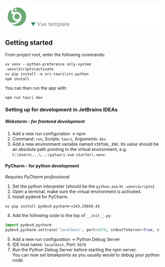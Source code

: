 ![src/assets/banner.png](src/assets/banner.png)

## Getting started

From project root, enter the following commands:

```Command prompt
uv venv --python-preference only-system
.venv\Scripts\activate
uv pip install -e src-tauri\src-python
npm install
```

You can then run the app with:

```Command prompt
npm run tauri dev
```

### Setting up for development in JetBrains IDEAs

##### Webstorm - for frontend development

1. Add a new run configuration -> npm
2. Command: `run`, Scripts: `tauri`, Arguments: `dev`
3. Add a new environment variable named `VIRTUAL_ENV`. Its value should be an absolute path pointing to the virtual
   environment, e.g. `C:\Users\...\...\pytauri-vue-starter\.venv`.

#### PyCharm - for python development

_Requires PyCharm professional_

1. Set the python interpreter (should be the `python.exe` in  `.venv\Scripts`).
2. Open a terminal, make sure the virtual environment is activated.
3. Install pydevd for PyCharm.
```
uv pip install pydevd-pycharm~=243.25659.43
```
4. Add the following code to the top of `__init__.py`
```python
import pydevd_pycharm
pydevd_pycharm.settrace('localhost', port=5678, stdoutToServer=True, stderrToServer=True) 
```
5. Add a new run configuration -> Python Debug Server
6. IDE host name: `localhost`, Port: `5678`
7. Run the Python Debug Server before starting the npm server.  
You can now set breakpoints as you usually would to debug your python code.